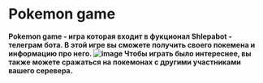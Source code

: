 #                                           Pokemon game
**Pokemon game - игра которая входит в фукционал Shlepabot - телеграм бота. 
В этой игре вы сможете получить своего покемена и информацию про него.                                                         ![image](https://github.com/user-attachments/assets/5d181c02-0ffe-4a6e-8c2f-26f1e73ed2b5)
Чтобы играть было интереснее, вы также можете сражаться на покемонах с другими участниками вашего серевера.**
         

